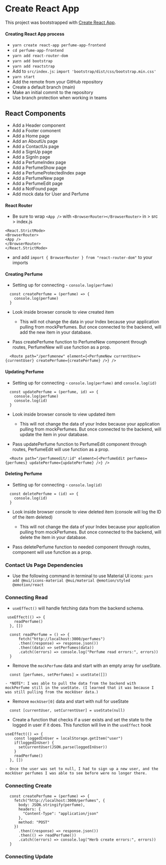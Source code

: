 # Create React App
This project was bootstrapped with [Create React App](https://github.com/facebook/create-react-app).
#### Creating React App process
- `yarn create react-app perfume-app-frontend`
- `cd perfume-app-frontend`
- `yarn add react-router-dom`
- `yarn add bootstrap`
- `yarn add reactstrap`
- Add to `src/index.js`: `import 'bootstrap/dist/css/bootstrap.min.css'`
- `yarn start`
- Add the remote from your GitHub repository
- Create a default branch (main)
- Make an initial commit to the repository
- Use branch protection when working in teams

## React Components
- Add a Header component
- Add a Footer comonent
- Add a Home page
- Add an AboutUs page
- Add a ContactUs page
- Add a SignUp page
- Add a SignIn page
- Add a PerfumeIndex page
- Add a PerfumeShow page
- Add a PerfumeProtectedIndex page
- Add a PerfumeNew page
- Add a PerfumeEdit page
- Add a NotFound page
- Add mock data for User and Perfume
#### React Router
- Be sure to wrap `<App />` with `<BrowserRouter></BrowserRouter>` in > src > index.js

```
<React.StrictMode>
<BrowserRouter>
<App />
</BrowserRouter>
</React.StrictMode>
```

- and add `import { BrowserRouter } from "react-router-dom"` to your imports

#### Creating Perfume
- Setting up for connecting - `console.log(perfume)`
```
  const createPerfume = (perfume) => {
    console.log(perfume)
  }
```
- Look inside browser console to view created item
  - This will not change the data in your Index because your application pulling from mockPerfumes. But once connected to the backend, will add the new item in your database.

- Pass createPerfume function to PerfumeNew component through routes, PerfumeNew will use function as a prop.
```
  <Route path="/perfumenew" element={<PerfumeNew currentUser={currentUser} createPerfume={createPerfume} />} />
```

#### Updating Perfume
- Setting up for connecting - `console.log(perfume)` and `console.log(id)`
```
  const updatePerfume = (perfume, id) => {
    console.log(perfume)
    console.log(id)
  }
```
- Look inside browser console to view updated item
  - This will not change the data of your Index because your application pulling from mockPerfumes. But once connected to the backend, will update the item in your database.

- Pass updatePerfume function to PerfumeEdit component through routes, PerfumeEdit will use function as a prop.
```
  <Route path="/perfumeedit/:id" element={<PerfumeEdit perfumes={perfumes} updatePerfume={updatePerfume} />} />
```

#### Deleting Perfume
- Setting up for connecting - `console.log(id)`
```
  const deletePerfume = (id) => {
    console.log(id)
  }
```
- Look inside browser console to view deleted item (console will log the ID of the item deleted)
  - This will not change the data of your Index because your application pulling from mockPerfumes. But once connected to the backend, will delete the item in your database.

- Pass deletePerfume function to needed component through routes, component will use function as a prop.

### Contact Us Page Dependencies
- Use the following command in terminal to use Material UI icons: `yarn add @mui/icons-material @mui/material @emotion/styled @emotion/react`

### Connecting Read
- `useEffect()` will handle fetching data from the backend schema.
```
 useEffect(() => {
    readPerfume()
  }, [])
```
```
  const readPerfume = () => {
      fetch("http://localhost:3000/perfumes")
      .then((response) => response.json())
      .then((data) => setPerfumes(data))
      .catch((errors) => console.log("Perfume read errors:", errors))
  }
```
- Remove the `mockPerfume` data and start with an empty array for useState.
```
  const [perfumes, setPerfumes] = useState([])
```
    - *NOTE*: I was able to pull the data from the backend with mockPerfume still in the useState. (I learned that it was because I was still pulling from the mockUser data.)

- Remove `mockUser[0]` data and start with null for useState
```
  const [currentUser, setCurrentUser] = useState(null)
```
- Create a function that checks if a user exists and set the state to the logged in user if it does. This function will live in the `useEffect` hook
```
useEffect(() => {
    const loggedInUser = localStorage.getItem("user")
    if(loggedInUser) {
      setCurrentUser(JSON.parse(loggedInUser))
    }
    readPerfume()
  }, [])
```
    - Once the user was set to null, I had to sign up a new user, and the mockUser perfumes I was able to see before were no longer there.

### Connecting Create
```
  const createPerfume = (perfume) => {
    fetch("http://localhost:3000/perfumes", {
      body: JSON.stringify(perfume),
      headers: {
        "Content-Type": "application/json"
      },
      method: "POST"
    })
      .then((response) => response.json())
      .then(() => readPerfume())
      .catch((errors) => console.log("Herb create errors:", errors))
  }
```

### Connecting Update